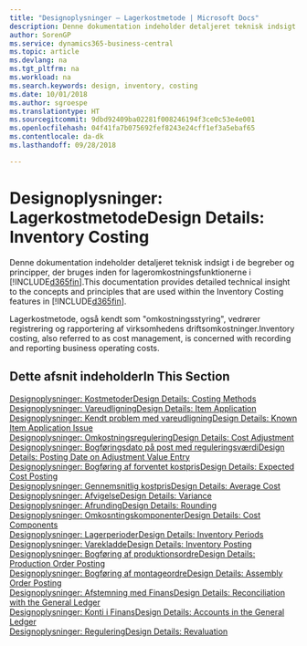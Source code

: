 ```yaml
---
title: "Designoplysninger – Lagerkostmetode | Microsoft Docs"
description: Denne dokumentation indeholder detaljeret teknisk indsigt i de begreber og principper, der bruges inden for lageromkostningsfunktionerne i Business Central.
author: SorenGP
ms.service: dynamics365-business-central
ms.topic: article
ms.devlang: na
ms.tgt_pltfrm: na
ms.workload: na
ms.search.keywords: design, inventory, costing
ms.date: 10/01/2018
ms.author: sgroespe
ms.translationtype: HT
ms.sourcegitcommit: 9dbd92409ba02281f008246194f3ce0c53e4e001
ms.openlocfilehash: 04f41fa7b075692fef8243e24cff1ef3a5ebaf65
ms.contentlocale: da-dk
ms.lasthandoff: 09/28/2018

---
```

# <a name="design-details-inventory-costing"></a><span data-ttu-id="fae0a-103">Designoplysninger: Lagerkostmetode</span><span class="sxs-lookup"><span data-stu-id="fae0a-103">Design Details: Inventory Costing</span></span>
<span data-ttu-id="fae0a-104">Denne dokumentation indeholder detaljeret teknisk indsigt i de begreber og principper, der bruges inden for lageromkostningsfunktionerne i [!INCLUDE[d365fin](includes/d365fin_md.md)].</span><span class="sxs-lookup"><span data-stu-id="fae0a-104">This documentation provides detailed technical insight to the concepts and principles that are used within the Inventory Costing features in [!INCLUDE[d365fin](includes/d365fin_md.md)].</span></span>  

<span data-ttu-id="fae0a-105">Lagerkostmetode, også kendt som "omkostningsstyring", vedrører registrering og rapportering af virksomhedens driftsomkostninger.</span><span class="sxs-lookup"><span data-stu-id="fae0a-105">Inventory costing, also referred to as cost management, is concerned with recording and reporting business operating costs.</span></span>  

## <a name="in-this-section"></a><span data-ttu-id="fae0a-106">Dette afsnit indeholder</span><span class="sxs-lookup"><span data-stu-id="fae0a-106">In This Section</span></span>  
[<span data-ttu-id="fae0a-107">Designoplysninger: Kostmetoder</span><span class="sxs-lookup"><span data-stu-id="fae0a-107">Design Details: Costing Methods</span></span>](design-details-costing-methods.md)  
[<span data-ttu-id="fae0a-108">Designoplysninger: Vareudligning</span><span class="sxs-lookup"><span data-stu-id="fae0a-108">Design Details: Item Application</span></span>](design-details-item-application.md)  
[<span data-ttu-id="fae0a-109">Designoplysninger: Kendt problem med vareudligning</span><span class="sxs-lookup"><span data-stu-id="fae0a-109">Design Details: Known Item Application Issue</span></span>](design-details-inventory-zero-level-open-item-ledger-entries.md)  
[<span data-ttu-id="fae0a-110">Designoplysninger: Omkostningsregulering</span><span class="sxs-lookup"><span data-stu-id="fae0a-110">Design Details: Cost Adjustment</span></span>](design-details-cost-adjustment.md)  
[<span data-ttu-id="fae0a-111">Designoplysninger: Bogføringsdato på post med reguleringsværdi</span><span class="sxs-lookup"><span data-stu-id="fae0a-111">Design Details: Posting Date on Adjustment Value Entry</span></span>](design-details-inventory-adjustment-value-entry-posting-date.md)  
[<span data-ttu-id="fae0a-112">Designoplysninger: Bogføring af forventet kostpris</span><span class="sxs-lookup"><span data-stu-id="fae0a-112">Design Details: Expected Cost Posting</span></span>](design-details-expected-cost-posting.md)  
[<span data-ttu-id="fae0a-113">Designoplysninger: Gennemsnitlig kostpris</span><span class="sxs-lookup"><span data-stu-id="fae0a-113">Design Details: Average Cost</span></span>](design-details-average-cost.md)  
[<span data-ttu-id="fae0a-114">Designoplysninger: Afvigelse</span><span class="sxs-lookup"><span data-stu-id="fae0a-114">Design Details: Variance</span></span>](design-details-variance.md)  
[<span data-ttu-id="fae0a-115">Designoplysninger: Afrunding</span><span class="sxs-lookup"><span data-stu-id="fae0a-115">Design Details: Rounding</span></span>](design-details-rounding.md)  
[<span data-ttu-id="fae0a-116">Designoplysninger: Omkosntingskomponenter</span><span class="sxs-lookup"><span data-stu-id="fae0a-116">Design Details: Cost Components</span></span>](design-details-cost-components.md)  
[<span data-ttu-id="fae0a-117">Designoplysninger: Lagerperioder</span><span class="sxs-lookup"><span data-stu-id="fae0a-117">Design Details: Inventory Periods</span></span>](design-details-inventory-periods.md)  
[<span data-ttu-id="fae0a-118">Designoplysninger: Varekladde</span><span class="sxs-lookup"><span data-stu-id="fae0a-118">Design Details: Inventory Posting</span></span>](design-details-inventory-posting.md)  
[<span data-ttu-id="fae0a-119">Designoplysninger: Bogføring af produktionsordre</span><span class="sxs-lookup"><span data-stu-id="fae0a-119">Design Details: Production Order Posting</span></span>](design-details-production-order-posting.md)  
[<span data-ttu-id="fae0a-120">Designoplysninger: Bogføring af montageordre</span><span class="sxs-lookup"><span data-stu-id="fae0a-120">Design Details: Assembly Order Posting</span></span>](design-details-assembly-order-posting.md)  
[<span data-ttu-id="fae0a-121">Designoplysninger: Afstemning med Finans</span><span class="sxs-lookup"><span data-stu-id="fae0a-121">Design Details: Reconciliation with the General Ledger</span></span>](design-details-reconciliation-with-the-general-ledger.md)  
[<span data-ttu-id="fae0a-122">Designoplysninger: Konti i Finans</span><span class="sxs-lookup"><span data-stu-id="fae0a-122">Design Details: Accounts in the General Ledger</span></span>](design-details-accounts-in-the-general-ledger.md)  
[<span data-ttu-id="fae0a-123">Designoplysninger: Regulering</span><span class="sxs-lookup"><span data-stu-id="fae0a-123">Design Details: Revaluation</span></span>](design-details-revaluation.md)

